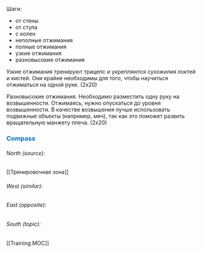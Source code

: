 Шаги:
- от стены
- от стула
- с колен
- неполные отжимания
- полные отжимания
- узкие отжимания
- разновысокие отжимания

Узкие отжимания тренируют трицепс и укрепляются сухожилия локтей и кистей. Они крайне необходимы для того, чтобы научиться отжиматься на одной руке. (2х20)

Разновысокие отжимания. Необходимо разместить одну руку на возвышенности. Отжимаясь, нужно опускаться до уровня возвышенности. В качестве возвышения лучше использовать подвижные объекты (например, мяч), так как это поможет развить вращательную манжету плеча. (2х20)



### <span style="color:#0070c0">Compass</span>
###### North (source):
[[Тренировочная зона]]

###### West (similar):


###### East (opposite):


###### South (topic):
[[Training MOC]]


